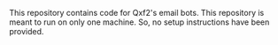 This repository contains code for Qxf2's email bots. This repository is meant to run on only one machine. So, no setup instructions have been provided.